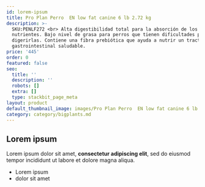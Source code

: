 ```yaml
---
id: lorem-ipsum
title: Pro Plan Perro  EN low fat canine 6 lb 2.72 kg
description: >-
  SKU:PENLF272 <br> Alta digestibilidad total para la absorción de los
  nutrientes. Bajo nivel de grasa para perros que tienen dificultades para
  digerirlas. Contiene una fibra prebiótica que ayuda a nutrir un tracto
  gastrointestinal saludable.
price: '445'
order: 0
featured: false
seo:
  title: ''
  description: ''
  robots: []
  extra: []
  type: stackbit_page_meta
layout: product
default_thumbnail_image: images/Pro Plan Perro  EN low fat canine 6 lb 2.72 kg.jpg
category: category/bigplants.md
---
```

## Lorem ipsum

Lorem ipsum dolor sit amet, **consectetur adipiscing elit**, sed do eiusmod tempor incididunt ut labore et dolore magna aliqua.

- Lorem ipsum
- dolor sit amet